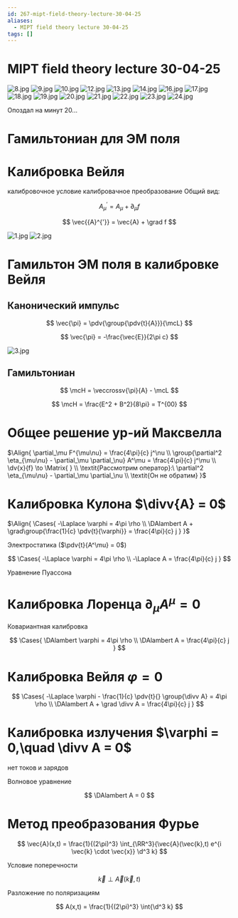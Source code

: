 ```yaml
---
id: 267-mipt-field-theory-lecture-30-04-25
aliases:
  - MIPT field theory lecture 30-04-25
tags: []
---
```


# MIPT field theory lecture 30-04-25

![8.jpg](assets/imgs/30-04-25_10-53-12_055_IMG_20250430_093916.jpg)
![9.jpg](assets/imgs/30-04-25_10-53-12_928_IMG_20250430_094614.jpg)
![10.jpg](assets/imgs/30-04-25_10-53-12_056_IMG_20250430_094941.jpg)
![12.jpg](assets/imgs/30-04-25_10-53-12_887_IMG_20250430_095652.jpg)
![13.jpg](assets/imgs/30-04-25_10-53-12_170_IMG_20250430_100452.jpg)
![14.jpg](assets/imgs/30-04-25_10-53-12_767_IMG_20250430_100456.jpg)
![16.jpg](assets/imgs/30-04-25_10-53-12_127_IMG_20250430_100901.jpg)
![17.jpg](assets/imgs/30-04-25_10-53-12_588_IMG_20250430_101532.jpg)
![18.jpg](assets/imgs/30-04-25_10-53-12_716_IMG_20250430_101535.jpg)
![19.jpg](assets/imgs/30-04-25_10-53-12_441_IMG_20250430_101816.jpg)
![20.jpg](assets/imgs/30-04-25_10-53-12_696_IMG_20250430_102024.jpg)
![21.jpg](assets/imgs/30-04-25_10-53-12_975_IMG_20250430_102520.jpg)
![22.jpg](assets/imgs/30-04-25_10-53-12_090_IMG_20250430_102710.jpg)
![23.jpg](assets/imgs/30-04-25_10-53-12_923_IMG_20250430_102808.jpg)
![24.jpg](assets/imgs/30-04-25_10-53-12_153_IMG_20250430_103102.jpg)

Опоздал на минут 20...

# Гамильтониан для ЭМ поля

# Калибровка Вейля

калибровочное условие
калибровачное преобразование
Общий вид:

$$
A_\mu^{'} = A_\mu + \partial_\mu f
$$

$$
\vec{{A}^{'}} = \vec{A} + \grad f
$$

![1.jpg](assets/imgs/30-04-25_09-39-36_361_IMG_20250430_092421.jpg)
![2.jpg](assets/imgs/30-04-25_09-39-36_972_IMG_20250430_092424.jpg)

# Гамильтон ЭМ поля в калибровке Вейля

## Канонический импульс

$$
\vec{\pi} = \pdv{\group{\pdv{t}{A}}}{\mcL}
$$

$$
\vec{\pi} = -\frac{\vec{E}}{2\pi c}
$$

![3.jpg](assets/imgs/30-04-25_09-39-36_108_IMG_20250430_092921.jpg)

## Гамильтониан

$$
\mcH = \veccrossv{\pi}{A} - \mcL
$$

$$
\mcH = \frac{E^2 + B^2}{8\pi} = T^{00}
$$

# Общее решение ур-ий Максвелла

$\Align{
\partial_\mu F^{\mu\nu} = \frac{4\pi}{c} j^\nu \\
\group{\partial^2 \eta_{\mu\nu} - \partial_\mu \partial_\nu} A^\mu = \frac{4\pi}{c} j^\mu \\
\dv{x}{f} \to \Matrix{
} \\
\textit{Рассмотрим оператор}:\ \partial^2 \eta_{\mu\nu} - \partial_\mu \partial_\nu \\
\textit{Он не обратим}
}$

# Калибровка Кулона $\divv{A} = 0$

$\Align{
\Cases{
-\Laplace \varphi = 4\pi \rho \\
\DAlambert A + \grad\group{\frac{1}{c} \pdv{t}{\varphi}} = \frac{4\pi}{c} j
}
}$

Электростатика ($\pdv{t}{A^\mu} = 0$)

$$
\Cases{
-\Laplace \varphi = 4\pi \rho \\
-\Laplace A = \frac{4\pi}{c} j
}
$$

Уравнение Пуассона

# Калибровка Лоренца $\partial_\mu A^\mu = 0$

Ковариантная калибровка

$$
\Cases{
\DAlambert \varphi = 4\pi \rho \\
\DAlambert A = \frac{4\pi}{c} j
}
$$

# Калибровка Вейля $\varphi = 0$

$$
\Cases{
-\Laplace \varphi - \frac{1}{c} \pdv{t}{} \group{\divv A} = 4\pi \rho \\
\DAlambert A + \grad \divv A = \frac{4\pi}{c} j
}
$$

# Калибровка излучения $\varphi = 0,\quad \divv A = 0$

нет токов и зарядов

Волновое уравнение

$$
\DAlambert A = 0
$$

# Метод преобразования Фурье

$$
\vec{A}(x,t) = \frac{1}{(2\pi)^3} \int_{\RR^3}{\vec{A}(\vec{k},t) e^{i \vec{k} \cdot \vec{x}} \d^3 k}
$$

Условие поперечности

$$
\vec{k} \perp \vec{A}(\vec{k}, t)
$$

Разложение по поляризациям

$$
A(x,t) = \frac{1}{(2\pi)^3} \int{\d^3 k}
$$

